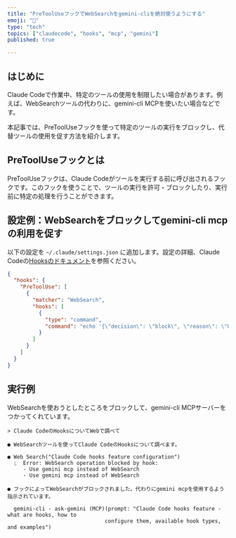 ```yaml
---
title: "PreToolUseフックでWebSearchをgemini-cliを絶対使うようにする"
emoji: "🚫"
type: "tech"
topics: ["claudecode", "hooks", "mcp", "gemini"]
published: true

---
```


## はじめに

Claude Codeで作業中、特定のツールの使用を制限したい場合があります。例えば、WebSearchツールの代わりに、gemini-cli MCPを使いたい場合などです。

本記事では、PreToolUseフックを使って特定のツールの実行をブロックし、代替ツールの使用を促す方法を紹介します。

## PreToolUseフックとは

PreToolUseフックは、Claude Codeがツールを実行する前に呼び出されるフックです。このフックを使うことで、ツールの実行を許可・ブロックしたり、実行前に特定の処理を行うことができます。

## 設定例：WebSearchをブロックしてgemini-cli mcpの利用を促す

以下の設定を `~/.claude/settings.json` に追加します。設定の詳細、Claude Codeの[Hooksのドキュメント](https://docs.anthropic.com/ja/docs/claude-code/hooks)を参照ください。

```json:~/.claude/settings.json
{
  "hooks": {
    "PreToolUse": [
      {
        "matcher": "WebSearch",
        "hooks": [
          {
            "type": "command",
            "command": "echo '{\"decision\": \"block\", \"reason\": \"Use gemini mcp instead of WebSearch\"}'"
          }
        ]
      }
    ]
  }
}
```

## 実行例

WebSearchを使おうとしたところをブロックして、gemini-cli MCPサーバーをつかってくれています。

```
> Claude CodeのHooksについてWebで調べて

● WebSearchツールを使ってClaude CodeのHooksについて調べます。

● Web Search("Claude Code hooks feature configuration")
  ⎿  Error: WebSearch operation blocked by hook:
     - Use gemini mcp instead of WebSearch
     - Use gemini mcp instead of WebSearch

● フックによってWebSearchがブロックされました。代わりにgemini mcpを使用するよう指示されています。

  gemini-cli - ask-gemini (MCP)(prompt: "Claude Code hooks feature - what are hooks, how to
                               configure them, available hook types, and examples")
```

